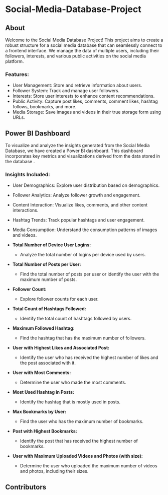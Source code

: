 # Social-Media-Database-Project
## About

Welcome to the Social Media Database Project! This project aims to create a robust structure for a social media database that can seamlessly connect to a frontend interface. We manage the data of multiple users, including their followers, interests, and various public activities on the social media platform.

### Features:

- User Management: Store and retrieve information about users.
- Follower System: Track and manage user followers.
- Interests: Store user interests to enhance content recommendations.
- Public Activity: Capture post likes, comments, comment likes, hashtag follows, bookmarks, and more.
- Media Storage: Save images and videos in their true storage form using URLs.

## Power BI Dashboard
To visualize and analyze the insights generated from the Social Media Database, we have created a Power BI dashboard. This dashboard incorporates key metrics and visualizations derived from the data stored in the database .

### Insights Included:
- User Demographics: Explore user distribution based on demographics.
- Follower Analytics: Analyze follower growth and engagement.
- Content Interaction: Visualize likes, comments, and other content interactions.
- Hashtag Trends: Track popular hashtags and user engagement.
- Media Consumption: Understand the consumption patterns of images and videos.
- **Total Number of Device User Logins:**
  - Analyze the total number of logins per device used by users.

- **Total Number of Posts per User:**
  - Find the total number of posts per user or identify the user with the maximum number of posts.

- **Follower Count:**
  - Explore follower counts for each user.

- **Total Count of Hashtags Followed:**
  - Identify the total count of hashtags followed by users.

- **Maximum Followed Hashtag:**
  - Find the hashtag that has the maximum number of followers.

- **User with Highest Likes and Associated Post:**
  - Identify the user who has received the highest number of likes and the post associated with it.

- **User with Most Comments:**
  - Determine the user who made the most comments.

- **Most Used Hashtag in Posts:**
  - Identify the hashtag that is mostly used in posts.

- **Max Bookmarks by User:**
  - Find the user who has the maximum number of bookmarks.

- **Post with Highest Bookmarks:**
  - Identify the post that has received the highest number of bookmarks.

- **User with Maximum Uploaded Videos and Photos (with size):**
  - Determine the user who uploaded the maximum number of videos and photos, including their sizes.

## Contributors

